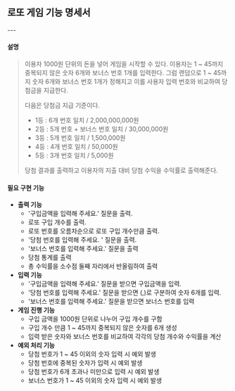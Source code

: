 <h2>로또 게임 기능 명세서</h2>
---

<h4>설명</h4>

> 이용자 1000원 단위의 돈을 넣어 게임을 시작할 수 있다.  이용자는 1 ~ 45까지 중복되지 않은 숫자 6개와 보너스 번호 1개를 입력한다. 그럼 랜덤으로 1 ~ 45까지 숫자 6개와 보너스 번호 1개가 정해지고 이를 사용자 입력 번호와 비교하여 당첨금을 지급한다. 
>
> 다음은 당첨금 지급 기준이다.
>
> - 1등 : 6개 번호 일치 / 2,000,000,000원
> - 2등 : 5개 번호 + 보너스 번호 일치 / 30,000,000원
> - 3등 : 5개 번호 일치 / 1,500,000원
> - 4등 : 4개 번호 일치 / 50,000원
> - 5등 : 3개 번호 일치 / 5,000원
>
> 당첨 결과를 출력하고 이용자의 지출 대비 당첨 수익을 수익률로 출력해준다. 





<h4>필요 구현 기능</h4>

- **출력 기능**
  - '구입금액을 입력해 주세요.'  질문을 출력.
  - 로또 구입 개수를 출력.
  - 로또 번호를 오름차순으로 로또 구입 개수만큼 출력.
  - '당첨 번호를 입력해 주세요. ' 질문을 출력.
  - '보너스 번호를 입력해 주세요.' 질문을 출력
  - 당첨 통계를 출력
  - 총 수익률을 소수점 둘째 자리에서 반올림하여 출력
- **입력 기능**
  - '구입금액을 입력해 주세요.'  질문을 받으면 구입금액을 입력.
  - '당첨 번호를 입력해 주세요.' 질문을 받으면 (,)로 구분하여 숫자 6개를 입력.
  - '보너스 번호를 입력해 주세요.' 질문을 받으면 보너스 번호를 입력
- **게임 진행 기능** 
  - 구입 금액을 1000원 단위로 나누어 구입 개수를 구함
  - 구입 개수 만큼 1 ~ 45까지 중복되지 않은 숫자를 6개 생성
  - 입력 받은 숫자와 보너스 번호를 비교하여 각각의 당첨 개수와 수익률을 계산
- **예외 처리 기능**
  - 당첨 번호가 1 ~ 45 이외의 숫자 입력 시 예외 발생
  - 당첨 번호에 중복된 숫자가 입력 시 예외 발생
  - 당첨 번호가 6개 초과나 미만으로 입력 시 예외 발생
  - 보너스 번호가 1 ~ 45 이외의 숫자 입력 시 예외 발생